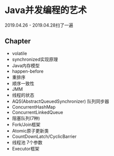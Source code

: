 # Java并发编程的艺术

2019.04.26 - 2019.04.28扫了一遍

## Chapter

- volatile
- synchronized实现原理    
- Java内存模型
- happen-before
- 重排序
- 顺序一致性
- JMM
- 线程的状态
- AQS(AbstractQueuedSynchronizer) 队列同步器
- ConcurrentHashMap
- ConcurrentLinkedQueue
- 阻塞队列(7种)
- Fork/Join框架
- Atomic原子更新类
- CountDownLatch/CyclicBarrier
- 线程池 7个参数
- Executor框架
    
